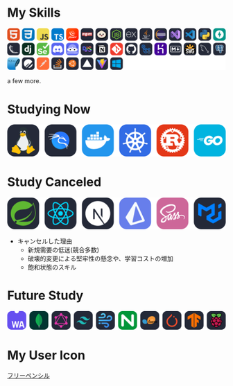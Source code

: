 <!-- 
1. https://skillicons.dev/icons より、リクエスト負荷軽減のため、svg画像をDL
2. https://convertio.co/ja/svg-webp/ より、svgをwebpへ変換(svgも外部にリクエストするため)
-->

# My Skills

<!-- https://skillicons.dev/icons?i=html,css,js,ts,jquery,npm,bun,nodejs,express,java,eclipse,visualstudio,vscode,py,fastapi,flask,django,selenium,discord,bots,discordjs,notion,git,github,githubactions,heroku,md,svg,mysql,postgres,sqlite,planetscale,postman,stackoverflow,ubuntu,vercel,vite,windows, -->
[![My Skills](./images/skill.webp)](https://skillicons.dev)

a few more.

# Studying Now

<!-- https://skillicons.dev/icons?i=linux,kali,docker,kubernetes,rust,go, -->
[![Studying Now](./images/now.webp)](https://skillicons.dev)

# Study Canceled

<!-- https://skillicons.dev/icons?i=spring,react,nextjs,prisma,sass,materialui, -->
[![Study Canceled](./images/canceled.webp)](https://skillicons.dev)

- キャンセルした理由
  - 新規需要の低迷(競合多数)
  - 破壊的変更による堅牢性の懸念や、学習コストの増加
  - 飽和状態のスキル

# Future Study

<!-- https://skillicons.dev/icons?i=wasm,mongodb,graphql,tailwind,windicss,nginx,sklearn,pytorch,tensorflow,raspberrypi, -->
[![Future Study](./images/future.webp)](https://skillicons.dev)

# My User Icon

[フリーペンシル](https://iconbu.com/)
